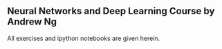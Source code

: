 Neural Networks and Deep Learning Course by Andrew Ng
----
All exercises and ipython notebooks are given herein.
